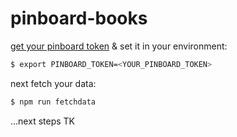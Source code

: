 # pinboard-books

[get your pinboard token][token] & set it in your environment:

```sh
$ export PINBOARD_TOKEN=<YOUR_PINBOARD_TOKEN>
```

next fetch your data:

```sh
$ npm run fetchdata
```

[token]: https://pinboard.in/settings/password

...next steps TK
